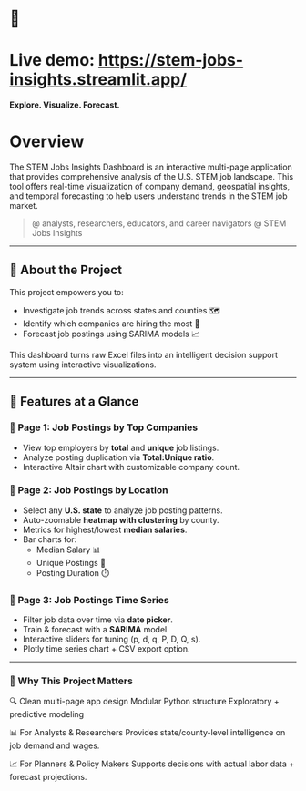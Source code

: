 # 🧠 
# Live demo: https://stem-jobs-insights.streamlit.app/
**Explore. Visualize. Forecast.**  

# Overview
The STEM Jobs Insights Dashboard is an interactive multi-page application that provides comprehensive analysis of the U.S. STEM job landscape. This tool offers real-time visualization of company demand, geospatial insights, and temporal forecasting to help users understand trends in the STEM job market.

> @ analysts, researchers, educators, and career navigators
> @ STEM Jobs Insights
---

## 📌 About the Project

This project empowers you to:
- Investigate job trends across states and counties 🗺️
- Identify which companies are hiring the most 🏢
- Forecast job postings using SARIMA models 📈

This dashboard turns raw Excel files into an intelligent decision support system using interactive visualizations.

---

## 🧪 Features at a Glance

### 🔹 Page 1: Job Postings by Top Companies
- View top employers by **total** and **unique** job listings.
- Analyze posting duplication via **Total:Unique ratio**.
- Interactive Altair chart with customizable company count.

### 🔹 Page 2: Job Postings by Location
- Select any **U.S. state** to analyze job posting patterns.
- Auto-zoomable **heatmap with clustering** by county.
- Metrics for highest/lowest **median salaries**.
- Bar charts for:
  - Median Salary 📊
  - Unique Postings 💼
  - Posting Duration ⏱️

### 🔹 Page 3: Job Postings Time Series
- Filter job data over time via **date picker**.
- Train & forecast with a **SARIMA** model.
- Interactive sliders for tuning (p, d, q, P, D, Q, s).
- Plotly time series chart + CSV export option.

---

### 🌟 Why This Project Matters
🔍 
Clean multi-page app design
Modular Python structure
Exploratory + predictive modeling

📊 For Analysts & Researchers
Provides state/county-level intelligence on job demand and wages.

📈 For Planners & Policy Makers
Supports decisions with actual labor data + forecast projections.

